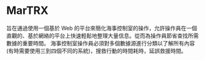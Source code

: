 # MarTRX
旨在通過使用一個基於 Web 的平台來簡化海事控制室的操作，允許操作員在一個直觀的、基於網絡的平台上快速輕鬆地整理大量信息。從而為操作員節省查找所需數據的重要時間。
海事控制室操作員必須對多個數據源進行分類以了解所有內容(有時需要使用三到四個不同的系統)，搜救行動的時間耗時，延誤救援時間。
